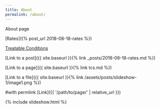 ```yaml
---
title: About
permalink: /about/
---
```


About page

[Rates]({% post_url 2018-08-18-rates %})

[Treatable Conditions](/treatable-conditions/)

[Link to a post]({{ site.baseurl }}{% link _posts/2018-08-18-rates.md %})

[Link to a page]({{ site.baseurl }}{% link tcs.md %})

[Link to a file]({{ site.baseurl }}{% link /assets/posts/slideshow-1/image1.png %})

#with permlink
[Link]({{ '/path/to/page/' | relative_url }})

{% include slideshow.html %}
